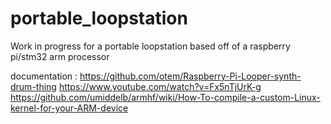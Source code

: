# portable_loopstation
Work in progress for a portable loopstation based off of a raspberry pi/stm32 arm processor

documentation :
https://github.com/otem/Raspberry-Pi-Looper-synth-drum-thing
https://www.youtube.com/watch?v=Fx5nTjUrK-g
https://github.com/umiddelb/armhf/wiki/How-To-compile-a-custom-Linux-kernel-for-your-ARM-device
